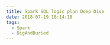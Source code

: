 ```yaml
---
title: Spark SQL logic plan Deep Dive
date: 2018-07-19 18:14:18
tags:
  - Spark
  - DigAndBuried
---
```

